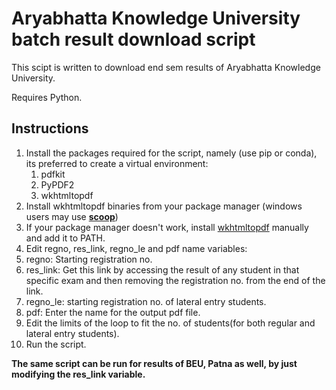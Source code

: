 # Aryabhatta Knowledge University batch result download script

This scipt is written to download end sem results of Aryabhatta Knowledge University.

Requires Python.

## Instructions
1. Install the packages required for the script, namely (use pip or conda), its preferred to create a virtual environment:
	1. pdfkit
	2. PyPDF2
	3. wkhtmltopdf
2. Install wkhtmltopdf binaries from your package manager (windows users may use **[scoop](https://scoop.sh)**)
3. If your package manager doesn't work, install [wkhtmltopdf](https://wkhtmltopdf.org/downloads.html) manually and add it to PATH.
4. Edit regno, res_link, regno_le and pdf name variables:
  1. regno: Starting registration no.
  2. res_link: Get this link by accessing the result of any student in that specific exam and then removing the registration no. from the end of the link.
  3. regno_le: starting registration no. of lateral entry students.
  4. pdf: Enter the name for the output pdf file.
5. Edit the limits of the loop to fit the no. of students(for both regular and lateral entry students).
6. Run the script.

**The same script can be run for results of BEU, Patna as well, by just modifying
the res_link variable.**
